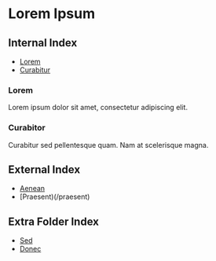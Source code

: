 # Lorem Ipsum

## Internal Index
- [Lorem](#lorem)
- [Curabitur](#curabitor)

### Lorem

Lorem ipsum dolor sit amet, consectetur adipiscing elit.

### Curabitor

Curabitur sed pellentesque quam. Nam at scelerisque magna.

## External Index
- [Aenean](/aenean)
- [Praesent)(/praesent)

## Extra Folder Index
- [Sed](/folder/sed)
- [Donec](/folder/donec) 


